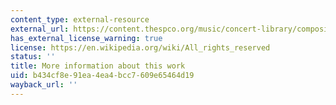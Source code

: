 ```yaml
---
content_type: external-resource
external_url: https://content.thespco.org/music/concert-library/composition/music-for-small-orchestra-ruth-crawford-seeger
has_external_license_warning: true
license: https://en.wikipedia.org/wiki/All_rights_reserved
status: ''
title: More information about this work
uid: b434cf8e-91ea-4ea4-bcc7-609e65464d19
wayback_url: ''
---
```

